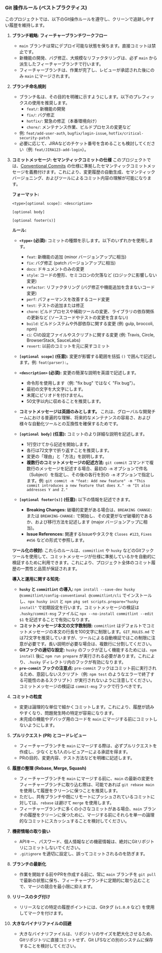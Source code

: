 ### Git 操作ルール (ベストプラクティス)

このプロジェクトでは、以下のGit操作ルールを遵守し、クリーンで追跡しやすい履歴を維持します。

1.  **ブランチ戦略: フィーチャーブランチワークフロー**
    *   `main` ブランチは常にデプロイ可能な状態を保ちます。直接コミットは禁止です。
    *   新機能の開発、バグ修正、大規模なリファクタリングは、必ず `main` から派生したフィーチャーブランチで行います。
    *   フィーチャーブランチは、作業が完了し、レビューが承認された後にのみ `main` にマージされます。

2.  **ブランチ命名規則**
    *   ブランチ名は、その目的を明確に示すようにします。以下のプレフィックスの使用を推奨します。
        *   `feat/`: 新機能の開発
        *   `fix/`: バグ修正
        *   `hotfix/`: 緊急の修正（本番環境向け）
        *   `chore/`: メンテナンス作業、ビルドプロセスの変更など
    *   例: `feat/add-user-auth`, `bugfix/login-issue`, `hotfix/critical-security-patch`
    *   必要に応じて、JIRAなどのチケット番号を含めることも検討してください（例: `feat/JIRA123-add-login`）。

3.  **コミットメッセージ: セマンティックコミットの仕様**
    このプロジェクトでは、[Conventional Commits](https://www.conventionalcommits.org/en/v1.0.0/) の仕様に準拠したセマンティックコミットメッセージを義務付けます。これにより、変更履歴の自動生成、セマンティックバージョニング、およびツールによるコミット内容の理解が可能になります。

    **フォーマット:**
    ```
    <type>[optional scope]: <description>

    [optional body]

    [optional footer(s)]
    ```

    **ルール:**

    *   **`<type>` (必須):** コミットの種類を示します。以下のいずれかを使用します。
        *   `feat`: 新機能の追加 (minor バージョンアップに相当)
        *   `fix`: バグ修正 (patch バージョンアップに相当)
        *   `docs`: ドキュメントのみの変更
        *   `style`: コードの整形、セミコロンの欠落など (ロジックに影響しない変更)
        *   `refactor`: リファクタリング (バグ修正や機能追加を含まないコード変更)
        *   `perf`: パフォーマンスを改善するコード変更
        *   `test`: テストの追加または修正
        *   `chore`: ビルドプロセスや補助ツールの変更、ライブラリの依存関係の更新など (ソースコードやテストの変更を含まない)
        *   `build`: ビルドシステムや外部依存に関する変更 (例: gulp, broccoli, npm)
        *   `ci`: CIの設定ファイルやスクリプトに関する変更 (例: Travis, Circle, BrowserStack, SauceLabs)
        *   `revert`: 以前のコミットを元に戻すコミット

    *   **`[optional scope]` (任意):** 変更が影響する範囲を括弧 `()` で囲んで記述します。例: `feat(parser):`。

    *   **`<description>` (必須):** 変更の簡潔な説明を英語で記述します。
        *   命令形を使用します（例: "fix bug" ではなく "Fix bug"）。
        *   最初の文字を大文字にします。
        *   末尾にピリオドを付けません。
        *   50文字以内に収めることを推奨します。

    *   **コミットメッセージは英語のみとします。** これは、グローバルな開発チームにおける普遍的な理解、将来的なメンテナンスの容易さ、および様々な自動化ツールとの互換性を確保するためです。

    *   **`[optional body]` (任意):** コミットのより詳細な説明を記述します。
        *   1行空けてから記述を開始します。
        *   各行は72文字で折り返すことを推奨します。
        *   変更の「理由」と「方法」を説明します。
        *   **複数行のコミットメッセージの記述方法:** `git commit` コマンドで複数行のメッセージを記述する場合、最初の `-m` オプションで件名（Subject）を指定し、その後の各行を別の `-m` オプションで指定します。例: `git commit -m "feat: Add new feature" -m "This commit introduces a new feature that does X." -m "It also addresses Y and Z."`

    *   **`[optional footer(s)]` (任意):** 以下の情報を記述できます。
        *   **Breaking Changes:** 破壊的変更がある場合は、`BREAKING CHANGE:` または `BREAKING-CHANGE:` で開始し、その変更がなぜ破壊的であるか、および移行方法を記述します (major バージョンアップに相当)。
        *   **Issue References:** 関連するIssueやタスクを `Closes #123`, `Fixes #456` などの形式で参照します。

    **ツール化の検討:**
    これらのルールは、`commitlint` や `husky` などのGitフックツールを使用して、コミットメッセージが仕様に準拠しているかを自動的に検証するために利用できます。これにより、プロジェクト全体のコミット履歴の一貫性と品質が保証されます。

    **導入と運用に関する知見:**
    *   **`husky` と `commitlint` の導入:** `npm install --save-dev husky @commitlint/config-conventional @commitlint/cli` でインストールし、`npx husky init` と `npm pkg set scripts.prepare="husky install"` で初期設定を行います。コミットメッセージの検証は `.husky/commit-msg` ファイルに `npx --no-install commitlint --edit $1` を記述することで有効になります。
    *   **コミットメッセージ本文の文字数制限:** `commitlint` はデフォルトでコミットメッセージの本文の行長を100文字に制限します。`GIT_RULES.md` では72文字を推奨していますが、ツールによる自動検証ではこの制限に注意が必要です。長い説明が必要な場合は、複数行に分割してください。
    *   **Gitフックの適切な設定:** `husky` のフックが正しく機能するためには、`npm install` 後に `npm run prepare` が実行される必要があります。これにより、`.husky` ディレクトリ内のフックが有効になります。
    *   **`pre-commit` フックの注意点:** `pre-commit` フックはコミット前に実行されるため、意図しないスクリプト（例: `npm test` のようなエラーで終了する可能性のあるスクリプト）が実行されないように注意してください。コミットメッセージの検証は `commit-msg` フックで行うべきです。

4.  **コミットの粒度**
    *   変更は論理的な単位で細かくコミットします。これにより、履歴が読みやすくなり、問題発生時の特定が容易になります。
    *   未完成の機能やデバッグ用のコードを `main` にマージする前にコミットしないようにします。

5.  **プルリクエスト (PR) とコードレビュー**
    *   フィーチャーブランチを `main` にマージする際は、必ずプルリクエストを作成し、少なくとも1人のレビュアーによる承認を得ます。
    *   PRの目的、変更内容、テスト方法などを明確に記述します。

6.  **履歴の整理 (Rebase, Merge, Squash)**
    *   フィーチャーブランチを `main` にマージする前に、`main` の最新の変更をフィーチャーブランチに取り込む際は、可能であれば `git rebase main` を使用して履歴をクリーンに保つことを推奨します。
    *   ただし、共有ブランチや既にリモートにプッシュされているコミットに対しては、`rebase` は避けて `merge` を使用します。
    *   フィーチャーブランチに多くの小さなコミットがある場合、`main` ブランチの履歴をクリーンに保つために、マージする前にそれらを単一の論理的なコミットにスカッシュすることを検討してください。

7.  **機密情報の取り扱い**
    *   APIキー、パスワード、個人情報などの機密情報は、絶対にGitリポジトリにコミットしないでください。
    *   `.gitignore` を適切に設定し、誤ってコミットされるのを防ぎます。

8.  **ブランチの最新化**
    *   作業を開始する前やPRを作成する前に、常に `main` ブランチを `git pull` で最新の状態に保ち、フィーチャーブランチに定期的に取り込むことで、マージの競合を最小限に抑えます。

9.  **リリースのタグ付け**
    *   リリースなどの特定の履歴ポイントには、Gitタグ (`v1.0.0` など) を使用してマークを付けます。

10. **大きなバイナリファイルの回避**
    *   大きなバイナリファイルは、リポジトリのサイズを肥大化させるため、Gitリポジトリに直接コミットせず、Git LFSなどの別のシステムに保存することを検討してください。
